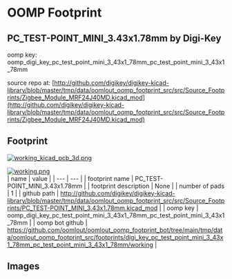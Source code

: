 # OOMP Footprint  
## PC_TEST-POINT_MINI_3.43x1.78mm  by Digi-Key  
  
oomp key: oomp_digi_key_pc_test_point_mini_3_43x1_78mm_pc_test_point_mini_3_43x1_78mm  
  
source repo at: [http://github.com/digikey/digikey-kicad-library/blob/master/tmp/data/oomlout_oomp_footprint_src/src/Source_Footprints/Zigbee_Module_MRF24J40MD.kicad_mod](http://github.com/digikey/digikey-kicad-library/blob/master/tmp/data/oomlout_oomp_footprint_src/src/Source_Footprints/Zigbee_Module_MRF24J40MD.kicad_mod)  
## Footprint  
  
[![working_kicad_pcb_3d.png](working_kicad_pcb_3d_600.png)](working_kicad_pcb_3d.png)  
  
[![working.png](working_600.png)](working.png)  
| name | value | 
| --- | --- | 
| footprint name | PC_TEST-POINT_MINI_3.43x1.78mm | 
| footprint description | None | 
| number of pads | 1 | 
| github path | http://github.com/digikey/digikey-kicad-library/blob/master/tmp/data/oomlout_oomp_footprint_src/src/Source_Footprints/PC_TEST-POINT_MINI_3.43x1.78mm.kicad_mod | 
| oomp key | oomp_digi_key_pc_test_point_mini_3_43x1_78mm_pc_test_point_mini_3_43x1_78mm | 
| oomp bot github | https://github.com/oomlout/oomlout_oomp_footprint_bot/tree/main/tmp/data/oomlout_oomp_footprint_src/footprints/digi_key_pc_test_point_mini_3_43x1_78mm_pc_test_point_mini_3_43x1_78mm/working | 
## Images  
